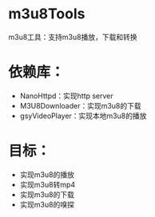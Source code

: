 # m3u8Tools
m3u8工具：支持m3u8播放，下载和转换

# 依赖库：
* NanoHttpd：实现http server
* M3U8Downloader：实现m3u8的下载
* gsyVideoPlayer：实现本地m3u8的播放

# 目标：
* 实现m3u8的播放
* 实现m3u8转mp4
* 实现m3u8的下载
* 实现m3u8的嗅探
